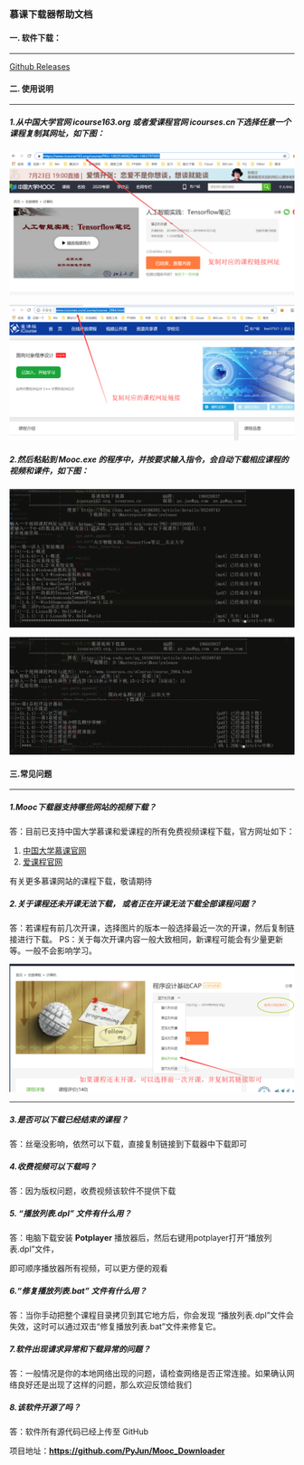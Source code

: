### 慕课下载器帮助文档

#### 一.  软件下载：

------

[Github Releases](https://github.com/PyJun/Mooc_Downloader/releases)

#### 二. 使用说明

------

##### 1.从中国大学官网 **icourse163.org** 或者爱课程官网 **icourses.cn**下选择任意一个课程复制其网址，如下图：

![复制官方课程网址](./图片/copy1.png)

![](./图片/copy2.png)

##### 2.然后粘贴到 Mooc.exe 的程序中，并按要求输入指令，会自动下载相应课程的视频和课件，如下图：

![](./图片/demo1.png)

![](./图片/demo2.png)

#### 三.常见问题

------

##### 1.Mooc下载器支持哪些网站的视频下载？

答：目前已支持中国大学慕课和爱课程的所有免费视频课程下载，官方网址如下：

1. [中国大学慕课官网](https://www.icourse163.org/)
2. [爱课程官网](http://www.icourses.cn)

有关更多慕课网站的课程下载，敬请期待

##### 2.关于课程还未开课无法下载， 或者正在开课无法下载全部课程问题？

答：若课程有前几次开课，选择图片的版本一般选择最近一次的开课，然后复制链接进行下载。
PS：关于每次开课内容一般大致相同，新课程可能会有少量更新等。一般不会影响学习。

![图片](./图片/help1.png)

------

##### 3.是否可以下载已经结束的课程？

答：丝毫没影响，依然可以下载，直接复制链接到下载器中下载即可

##### 4.收费视频可以下载吗？

答：因为版权问题，收费视频该软件不提供下载

##### 5. “播放列表.dpl” 文件有什么用？

答：电脑下载安装 **Potplayer** 播放器后，然后右键用potplayer打开“播放列表.dpl”文件，

即可顺序播放器所有视频，可以更方便的观看

##### 6.“修复播放列表.bat” 文件有什么用？

答：当你手动把整个课程目录拷贝到其它地方后，你会发现 “播放列表.dpl”文件会失效，这时可以通过双击“修复播放列表.bat”文件来修复它。

##### 7.软件出现请求异常和下载异常的问题？

答：一般情况是你的本地网络出现的问题，请检查网络是否正常连接。如果确认网络良好还是出现了这样的问题，那么欢迎反馈给我们

##### 8.该软件开源了吗？

答：软件所有源代码已经上传至 GitHub

项目地址：**https://github.com/PyJun/Mooc_Downloader**